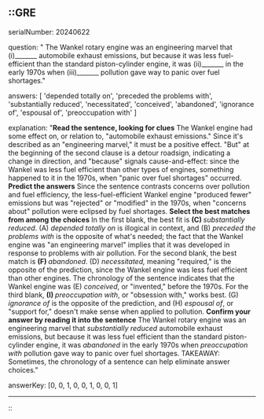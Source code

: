 ::GRE
---

serialNumber: 20240622

question: " The Wankel rotary engine was an engineering marvel that (i)_______ automobile exhaust emissions, but because it was less fuel-efficient than the standard piston-cylinder engine, it was (ii)_______ in the early 1970s when (iii)_______ pollution gave way to panic over fuel shortages."

answers: [
  'depended totally on',
  'preceded the problems with',
  'substantially reduced',
  'necessitated',
  'conceived',
  'abandoned',
  'ignorance of',
  'espousal of',
  'preoccupation with'
]

explanation: "<strong>Read the sentence, looking for clues</strong> The Wankel engine had some effect on, or relation to, \"automobile exhaust emissions.\" Since it's described as an \"engineering marvel,\" it must be a positive effect. \"But\" at the beginning of the second clause is a detour roadsign, indicating a change in direction, and \"because\" signals cause-and-effect: since the Wankel was less fuel efficient than other types of engines, something happened to it in the 1970s, when \"panic over fuel shortages\" occurred. <strong>Predict the answers</strong> Since the sentence contrasts concerns over pollution and fuel efficiency, the less-fuel-efficient Wankel engine \"produced fewer\" emissions but was \"rejected\" or \"modified\" in the 1970s, when \"concerns about\" pollution were eclipsed by fuel shortages. <strong>Select the best matches from among the choices</strong> In the first blank, the best fit is <strong>(C) </strong><i>substantially reduced</i>. (A) <i>depended totally on</i> is illogical in context, and (B) <i>preceded the problems with</i> is the opposite of what's needed; the fact that the Wankel engine was \"an engineering marvel\" implies that it was developed in response to problems with air pollution. For the second blank, the best match is <strong>(F) </strong><i>abandoned</i>. (D) <i>necessitated,</i> meaning \"required,\" is the opposite of the prediction, since the Wankel engine was less fuel efficient than other engines. The chronology of the sentence indicates that the Wankel engine was (E) <i>conceived</i>, or \"invented,\" before the 1970s. For the third blank, <strong>(I) </strong><i>preoccupation with</i>, or \"obsession with,\" works best. (G) <i>ignorance of</i> is the opposite of the prediction, and (H) <i>espousal of</i>, or \"support for,\" doesn't make sense when applied to pollution. <strong>Confirm your answer by reading it into the sentence</strong> The Wankel rotary engine was an engineering marvel that <i>substantially reduced</i> automobile exhaust emissions, but because it was less fuel efficient than the standard piston-cylinder engine, it was <i>abandoned</i> in the early 1970s when <i>preoccupation with</i> pollution gave way to panic over fuel shortages. TAKEAWAY: Sometimes, the chronology of a sentence can help eliminate answer choices."

answerKey: [0, 0, 1, 0, 0, 1, 0, 0, 1]

---
::